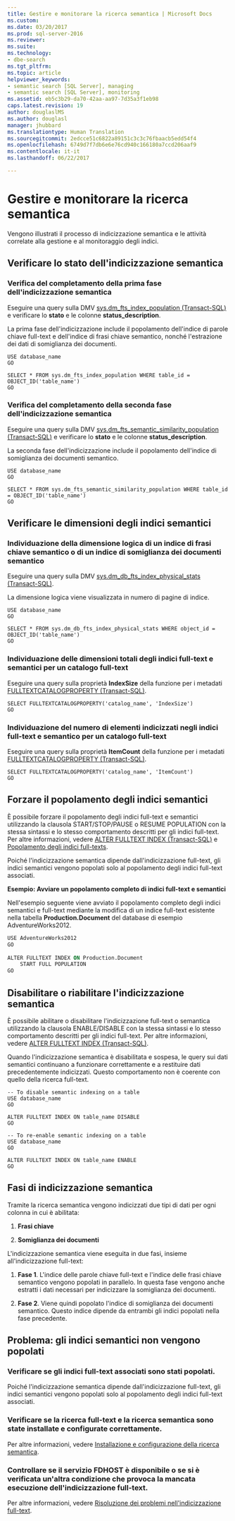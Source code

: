 ```yaml
---
title: Gestire e monitorare la ricerca semantica | Microsoft Docs
ms.custom: 
ms.date: 03/20/2017
ms.prod: sql-server-2016
ms.reviewer: 
ms.suite: 
ms.technology:
- dbe-search
ms.tgt_pltfrm: 
ms.topic: article
helpviewer_keywords:
- semantic search [SQL Server], managing
- semantic search [SQL Server], monitoring
ms.assetid: eb5c3b29-da70-42aa-aa97-7d35a3f1eb98
caps.latest.revision: 19
author: douglaslMS
ms.author: douglasl
manager: jhubbard
ms.translationtype: Human Translation
ms.sourcegitcommit: 2edcce51c6822a89151c3c3c76fbaacb5edd54f4
ms.openlocfilehash: 6749d7f7db6e6e76cd940c166180a7ccd206aaf9
ms.contentlocale: it-it
ms.lasthandoff: 06/22/2017

---
```

# <a name="manage-and-monitor-semantic-search"></a>Gestire e monitorare la ricerca semantica
  Vengono illustrati il processo di indicizzazione semantica e le attività correlate alla gestione e al monitoraggio degli indici.  
  
##  <a name="HowToMonitorStatus"></a> Verificare lo stato dell'indicizzazione semantica  
### <a name="is-the-first-phase-of-semantic-indexing-complete"></a>Verifica del completamento della prima fase dell'indicizzazione semantica
 Eseguire una query sulla DMV [sys.dm_fts_index_population &#40;Transact-SQL&#41;](../../relational-databases/system-dynamic-management-views/sys-dm-fts-index-population-transact-sql.md) e verificare lo **stato** e le colonne **status_description**.  
  
 La prima fase dell'indicizzazione include il popolamento dell'indice di parole chiave full-text e dell'indice di frasi chiave semantico, nonché l'estrazione dei dati di somiglianza dei documenti.  
  
```tsql  
USE database_name  
GO  
  
SELECT * FROM sys.dm_fts_index_population WHERE table_id = OBJECT_ID('table_name')  
GO  
```  
  
### <a name="is-the-second-phase-of-semantic-indexing-complete"></a>Verifica del completamento della seconda fase dell'indicizzazione semantica
 Eseguire una query sulla DMV [sys.dm_fts_semantic_similarity_population &#40;Transact-SQL&#41;](../../relational-databases/system-dynamic-management-views/sys-dm-fts-semantic-similarity-population-transact-sql.md) e verificare lo **stato** e le colonne **status_description**.  
  
 La seconda fase dell'indicizzazione include il popolamento dell'indice di somiglianza dei documenti semantico.  
  
```wql  
USE database_name  
GO  
  
SELECT * FROM sys.dm_fts_semantic_similarity_population WHERE table_id = OBJECT_ID('table_name')  
GO  
```  
  
##  <a name="HowToCheckSize"></a> Verificare le dimensioni degli indici semantici  
### <a name="what-is-the-logical-size-of-a-semantic-key-phrase-index-or-a-semantic-document-similarity-index"></a>Individuazione della dimensione logica di un indice di frasi chiave semantico o di un indice di somiglianza dei documenti semantico
 Eseguire una query sulla DMV [sys.dm_db_fts_index_physical_stats &#40;Transact-SQL&#41;](../../relational-databases/system-dynamic-management-views/sys-dm-db-fts-index-physical-stats-transact-sql.md).  
  
 La dimensione logica viene visualizzata in numero di pagine di indice.  
  
```tsql  
USE database_name  
GO  
  
SELECT * FROM sys.dm_db_fts_index_physical_stats WHERE object_id = OBJECT_ID('table_name')  
GO  
```  
  
### <a name="what-is-the-total-size-of-the-full-text-and-semantic-indexes-for-a-full-text-catalog"></a>Individuazione delle dimensioni totali degli indici full-text e semantici per un catalogo full-text  
 Eseguire una query sulla proprietà **IndexSize** della funzione per i metadati [FULLTEXTCATALOGPROPERTY &#40;Transact-SQL&#41;](../../t-sql/functions/fulltextcatalogproperty-transact-sql.md).  
  
```tsql  
SELECT FULLTEXTCATALOGPROPERTY('catalog_name', 'IndexSize')  
GO  
```  
  
### <a name="how-many-items-are-indexed-in-the-full-text-and-semantic-indexes-for-a-full-text-catalog"></a>Individuazione del numero di elementi indicizzati negli indici full-text e semantico per un catalogo full-text  
 Eseguire una query sulla proprietà **ItemCount** della funzione per i metadati [FULLTEXTCATALOGPROPERTY &#40;Transact-SQL&#41;](../../t-sql/functions/fulltextcatalogproperty-transact-sql.md).  
  
```tsql  
SELECT FULLTEXTCATALOGPROPERTY('catalog_name', 'ItemCount')  
GO  
```  
  
##  <a name="HowToForcePopulation"></a> Forzare il popolamento degli indici semantici  
 È possibile forzare il popolamento degli indici full-text e semantici utilizzando la clausola START/STOP/PAUSE o RESUME POPULATION con la stessa sintassi e lo stesso comportamento descritti per gli indici full-text. Per altre informazioni, vedere [ALTER FULLTEXT INDEX &#40;Transact-SQL&#41;](../../t-sql/statements/alter-fulltext-index-transact-sql.md) e [Popolamento degli indici full-texts](../../relational-databases/search/populate-full-text-indexes.md).  
  
 Poiché l'indicizzazione semantica dipende dall'indicizzazione full-text, gli indici semantici vengono popolati solo al popolamento degli indici full-text associati.  
  
 **Esempio: Avviare un popolamento completo di indici full-text e semantici**  
  
 Nell'esempio seguente viene avviato il popolamento completo degli indici semantici e full-text mediante la modifica di un indice full-text esistente nella tabella **Production.Document** del database di esempio AdventureWorks2012.  
  
```vb  
USE AdventureWorks2012  
GO  
  
ALTER FULLTEXT INDEX ON Production.Document  
    START FULL POPULATION  
GO  
```  
  
##  <a name="HowToDisableIndexing"></a> Disabilitare o riabilitare l'indicizzazione semantica  
 È possibile abilitare o disabilitare l'indicizzazione full-text o semantica utilizzando la clausola ENABLE/DISABLE con la stessa sintassi e lo stesso comportamento descritti per gli indici full-text. Per altre informazioni, vedere [ALTER FULLTEXT INDEX &#40;Transact-SQL&#41;](../../t-sql/statements/alter-fulltext-index-transact-sql.md).  
  
 Quando l'indicizzazione semantica è disabilitata e sospesa, le query sui dati semantici continuano a funzionare correttamente e a restituire dati precedentemente indicizzati. Questo comportamento non è coerente con quello della ricerca full-text.  
  
```tsql  
-- To disable semantic indexing on a table  
USE database_name  
GO  
  
ALTER FULLTEXT INDEX ON table_name DISABLE  
GO  
  
-- To re-enable semantic indexing on a table  
USE database_name  
GO  
  
ALTER FULLTEXT INDEX ON table_name ENABLE  
GO  
```  
  
##  <a name="SemanticIndexing"></a> Fasi di indicizzazione semantica  
 Tramite la ricerca semantica vengono indicizzati due tipi di dati per ogni colonna in cui è abilitata:  
  
1.  **Frasi chiave**  
  
2.  **Somiglianza dei documenti**  
  
 L'indicizzazione semantica viene eseguita in due fasi, insieme all'indicizzazione full-text:  
  
1.  **Fase 1**. L'indice delle parole chiave full-text e l'indice delle frasi chiave semantico vengono popolati in parallelo. In questa fase vengono anche estratti i dati necessari per indicizzare la somiglianza dei documenti.  
  
2.  **Fase 2**. Viene quindi popolato l'indice di somiglianza dei documenti semantico. Questo indice dipende da entrambi gli indici popolati nella fase precedente.  
  
##  <a name="BestPracticeUnderstand"></a>   
##  <a name="ProblemNotPopulated"></a> Problema: gli indici semantici non vengono popolati  
### <a name="are-the-associated-full-text-indexes-populated"></a>Verificare se gli indici full-text associati sono stati popolati.  
 Poiché l'indicizzazione semantica dipende dall'indicizzazione full-text, gli indici semantici vengono popolati solo al popolamento degli indici full-text associati.  
  
### <a name="are-full-text-search-and-semantic-search-properly-installed-and-configured"></a>Verificare se la ricerca full-text e la ricerca semantica sono state installate e configurate correttamente.  
 Per altre informazioni, vedere [Installazione e configurazione della ricerca semantica](../../relational-databases/search/install-and-configure-semantic-search.md).  
  
### <a name="is-the-fdhost-service-not-available-or-is-there-another-condition-that-would-cause-full-text-indexing-to-fail"></a>Controllare se il servizio FDHOST è disponibile o se si è verificata un'altra condizione che provoca la mancata esecuzione dell'indicizzazione full-text.  
 Per altre informazioni, vedere [Risoluzione dei problemi nell'indicizzazione full-text](../../relational-databases/search/troubleshoot-full-text-indexing.md).  
  
  
